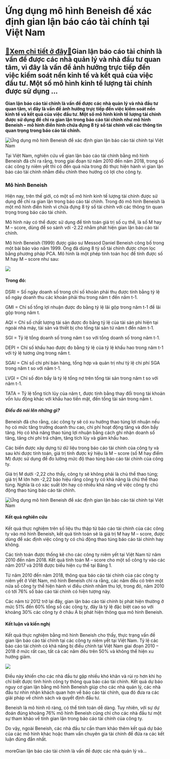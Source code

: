 Ứng dụng mô hình Beneish để xác định gian lận báo cáo tài chính tại Việt Nam
============================================================================

[:gift:Xem chi tiết ở đây:gift:](https://hddtvn.com/ung-dung-mo-hinh-beneish-de-xac-dinh-gian-lan-bao-cao-tai-chinh-tai-viet-nam/)Gian lận báo cáo tài chính là vấn đề được các nhà quản lý và nhà đầu tư quan tâm, vì đây là vấn đề ảnh hưởng trực tiếp đến việc kiểm soát nền kinh tế và kết quả của việc đầu tư. Một số mô hình kinh tế lượng tài chính được sử dụng …
---------------------------------------------------------------------------------------------------------------------------------------------------------------------------------------------------------------------------------------

**Gian lận báo cáo tài chính là vấn đề được các nhà quản lý và nhà đầu tư quan tâm, vì đây là vấn đề ảnh hưởng trực tiếp đến việc kiểm soát nền kinh tế và kết quả của việc đầu tư. Một số mô hình kinh tế lượng tài chính được sử dụng để chỉ ra gian lận trong báo cáo tài chính như mô hình Beneish – mô hình điển hình chứa đựng 8 tỷ số tài chính với các thông tin quan trọng trong báo cáo tài chính.**


![Ứng dụng mô hình Beneish để xác định gian lận báo cáo tài chính tại Việt Nam](https://hddtvn.com/wp-content/uploads/2021/01/businessman-pointing-arrow-graph-corporate-future-growth-plan-increase-percentage_20693-179.jpg "Ứng dụng mô hình Beneish để xác định gian lận báo cáo tài chính tại Việt Nam")


Tại Việt Nam, nghiên cứu về gian lận báo cáo tài chính bằng mô hình Beneish đã chỉ ra rằng, trong giai đoạn từ năm 2010 đến năm 2018, trong số các công ty niêm yết thì có đến quá nửa trong đó thực hiện hành vi gian lận báo cáo tài chính nhằm điều chỉnh theo hướng có lợi cho công ty.


### Mô hình Beneish


Hiện nay, trên thế giới, có một số mô hình kinh tế lượng tài chính được sử dụng để chỉ ra gian lận trong báo cáo tài chính. Trong đó mô hình Beneish là một mô hình điển hình vì chứa đựng 8 tỷ số tài chính với các thông tin quan trọng trong báo cáo tài chính.


Mô hình này có thể được sử dụng để tính toán giá trị số cụ thể, là số M hay M – score, dùng để so sánh với -2.22 nhằm phát hiện gian lận báo cáo tài chính.


Mô hình Beneish (1999) được giáo sư Messod Daniel Beneish công bố trong một bài báo vào năm 1999. Ông đã dùng 8 tỷ số tài chính được chọn lọc bằng phương pháp PCA. Mô hình là một phép tính toán học để tính được số M hay M – score như sau:


![](https://hddtvn.com/wp-content/uploads/2021/01/2-2.jpg)


#### Trong đó:


DSRI = Số ngày doanh số trong chỉ số khoản phải thu được tính bằng tỷ lệ số ngày doanh thu các khoản phải thu trong năm t đến năm t-1.


GMI = Chỉ số tổng lợi nhuận được đo bằng tỷ lệ lãi gộp trong năm t-1 để lãi gộp trong năm t.


AQI = Chỉ số chất lượng tài sản được đo bằng tỷ lệ của tài sản phi hiện tại ngoài nhà máy, tài sản và thiết bị cho tổng tài sản từ năm t đến năm t-1.


SGI = Tỷ lệ tổng doanh số trong năm t so với tổng doanh số trong năm t-1.


DEPI = Chỉ số khấu hao được đo bằng tỷ lệ của tỷ lệ khấu hao trong năm t-1 với tỷ lệ tương ứng trong năm t.


SGAI = Chỉ số chi phí bán hàng, tổng hợp và quản trị như tỷ lệ chi phí SGA trong năm t so với năm t-1.


LVGI = Chỉ số đòn bẩy là tỷ lệ tổng nợ trên tổng tài sản trong năm t so với năm t-1.


TATA = Tỷ lệ tổng tích lũy của năm t, được tính bằng thay đổi trong tài khoản vốn lưu động khác với khấu hao tiền mặt, đến tổng tài sản trong năm t.


#### *Điều đó nói lên những gì?*


Beneish đã cho rằng, các công ty sẽ có xu hướng thao túng lợi nhuận nếu họ có mức tăng trưởng doanh thu cao, chi phí hoạt động tăng và đòn bẩy tăng. Họ có khả năng thao túng lợi nhuận bằng cách ghi nhận doanh số tăng, tăng chi phí trả chậm, tăng tích lũy và giảm khấu hao.


Các biến được xây dựng từ dữ liệu trong báo cáo tài chính của công ty và sau khi được tính toán, giá trị tính được ký hiệu là M – score (số M hay điểm M) được sử dụng để đo lường mức độ thao túng báo cáo tài chính của công ty.


Giá trị M dưới -2,22 cho thấy, công ty sẽ không phải là chủ thể thao túng; giá trị M lớn hơn -2,22 báo hiệu rằng công ty có khả năng là chủ thể thao túng. Nghĩa là có xác suất lớn hay có nhiều khả năng về việc công ty chủ động thao túng báo cáo tài chính.


![Ứng dụng mô hình Beneish để xác định gian lận báo cáo tài chính tại Việt Nam](https://hddtvn.com/wp-content/uploads/2021/01/application-pc-phone-with-business-graph-analytics-data_76964-144.jpg "Ứng dụng mô hình Beneish để xác định gian lận báo cáo tài chính tại Việt Nam")


#### Kết quả nghiên cứu


Kết quả thực nghiệm trên số liệu thu thập từ báo cáo tài chính của các công ty vào mô hình Beneish, kết quả tính toán sẽ là giá trị M hay M – score, được dùng để xác định việc công ty có chủ động thao túng báo cáo tài chính hay không.


Các tính toán được thống kê cho các công ty niêm yết tại Việt Nam từ năm 2010 đến năm 2018. Kết quả tính toán M – score cho một số công ty vào các năm 2017 và 2018 được biểu hiện cụ thể tại Bảng 1.


Từ năm 2010 đến năm 2018, thông qua báo cáo tài chính của các công ty niêm yết ở Việt Nam, mô hình Beneish chỉ ra rằng, các năm đều có trên một nửa số công ty thể hiện hành vi điều chỉnh nhằm thu lợi, trong đó, năm 2010 có tới 76% số báo cáo tài chính có hiện tượng này.


Các năm từ 2012 trở lại đây, gian lận báo cáo tài chính bị phát hiện thường ở mức 51% đến 60% tổng số các công ty, đây là tỷ lệ đặc biệt cao so với khoảng 30% các công ty ở châu Á bị phát hiện thông qua mô hình Beneish.


#### Kết luận và kiến nghị


Kết quả thực nghiệm bằng mô hình Beneish cho thấy, thực trạng vấn đề gian lận báo cáo tài chính tại các công ty niêm yết tại Việt Nam. Tỷ lệ các báo cáo tài chính có khả năng bị điều chỉnh tại Việt Nam giai đoạn 2010 – 2018 ở mức rất cao, tất cả các năm đều trên 50% và không thể hiện xu hướng giảm.


![](https://hddtvn.com/wp-content/uploads/2021/01/1-28e5.jpg)


Điều này khiến cho các nhà đầu tư gặp nhiều khó khăn và rủi ro hơn khi họ chỉ biết được tình hình công ty thông qua báo cáo tài chính. Kết quả dự báo nguy cơ gian lận bằng mô hình Beneish giúp cho các nhà quản lý, các nhà đầu tư nhìn nhận khách quan hơn về báo cáo tài chính, qua đó đưa ra các giải pháp về chính sách và quyết định đầu tư.


Beneish là mô hình rõ ràng, có thể tính toán dễ dàng. Tuy nhiên, với sự dự đoán đúng khoảng 76% mô hình Beneish cũng chỉ cho các nhà đầu tư một sự tham khảo về tính gian lận trong báo cáo tài chính của công ty.


Do vậy, ngoài Beneish, các nhà đầu tư cần tham khảo thêm kết quả dự báo của các mô hình khác hoặc tham vấn chuyên gia tài chính để đửa ra các kết luận đúng đắn nhất.


#### 


moreGian lận báo cáo tài chính là vấn đề được các nhà quản lý và…

